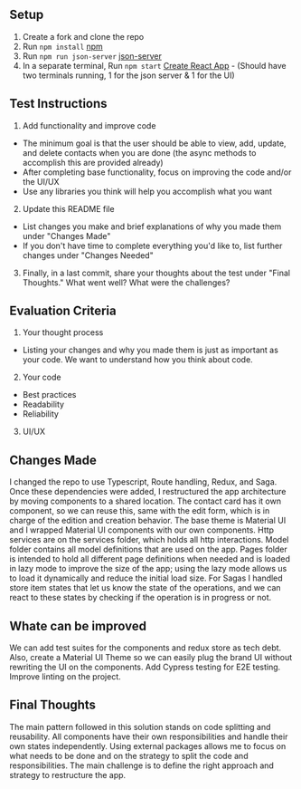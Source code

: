## Setup
1. Create a fork and clone the repo
2. Run `npm install` [npm](https://docs.npmjs.com/cli/install)
3. Run `npm run json-server` [json-server](https://www.npmjs.com/package/json-server)
4. In a separate terminal, Run `npm start` [Create React App](https://github.com/facebook/create-react-app) - (Should have two terminals running, 1 for the json server & 1 for the UI)


## Test Instructions
1. Add functionality and improve code
  - The minimum goal is that the user should be able to view, add, update, and delete contacts when you are done (the async methods to accomplish this are provided already)
  - After completing base functionality, focus on improving the code and/or the UI/UX
  - Use any libraries you think will help you accomplish what you want
2. Update this README file
  - List changes you make and brief explanations of why you made them under "Changes Made"
  - If you don't have time to complete everything you'd like to, list further changes under "Changes Needed"
3. Finally, in a last commit, share your thoughts about the test under "Final Thoughts." What went well? What were the challenges?

## Evaluation Criteria
1. Your thought process
  - Listing your changes and why you made them is just as important as your code. We want to understand how you think about code.
2. Your code
  - Best practices
  - Readability
  - Reliability
3. UI/UX



## Changes Made
I changed the repo to use Typescript, Route handling, Redux, and Saga. Once these dependencies were added, I restructured the app architecture by moving components to a shared location. The contact card has it own component, so we can reuse this, same with the edit form, which is in charge of the edition and creation behavior. The base theme is Material UI and I wrapped Material UI components with our own components. Http services are on the services folder, which holds all http interactions. Model folder contains all model definitions that are used on the app. Pages folder is intended to hold all different page definitions when needed and is loaded in lazy mode to improve the size of the app; using the lazy mode allows us to load it dynamically and reduce the initial load size. For Sagas I handled store item states that let us know the state of the operations, and we can react to these states by checking if the operation is in progress or not.

## Whate can be improved
We can add test suites for the components and redux store as tech debt. Also, create a Material UI Theme so we can easily plug the brand UI without rewriting the UI on the components. Add Cypress testing for E2E testing. Improve linting on the project.

## Final Thoughts
The main pattern followed in this solution stands on code splitting and reusability. All components have their own responsibilities and handle their own states independently. Using external packages allows me to focus on what needs to be done and on the strategy to split the code and responsibilities. The main challenge is to define the right approach and strategy to restructure the app.
